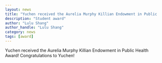 ```yaml
---
layout: news
title: "Yuchen received the Aurelia Murphy Killian Endowment in Public Health Award!"
description: "Student award"
author: "Lulu Shang"
author_handle: "Lulu Shang"
category: news
tags: [award]
---
```


Yuchen received the Aurelia Murphy Killian Endowment in Public Health Award! Congratulations to Yuchen!
